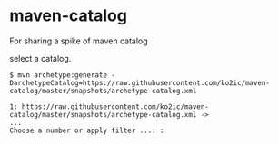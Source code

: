 maven-catalog
=============

For sharing a spike of maven catalog

select a catalog.

```
$ mvn archetype:generate -DarchetypeCatalog=https://raw.githubusercontent.com/ko2ic/maven-catalog/master/snapshots/archetype-catalog.xml

1: https://raw.githubusercontent.com/ko2ic/maven-catalog/master/snapshots/archetype-catalog.xml -> 
...
Choose a number or apply filter ...: :
```

